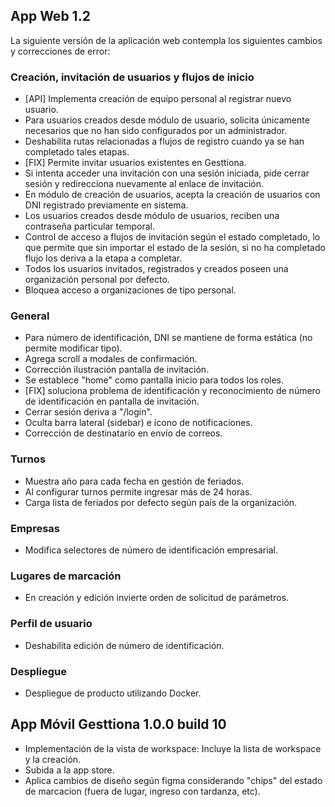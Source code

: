 ## App Web 1.2

La siguiente versión de la aplicación web contempla los siguientes cambios y correcciones de error:


### Creación, invitación de usuarios y flujos de inicio

- [API] Implementa creación de equipo personal al registrar nuevo usuario.
- Para usuarios creados desde módulo de usuario, solicita únicamente necesarios que no han sido configurados por un administrador.
- Deshabilita rutas relacionadas a flujos de registro cuando ya se han completado tales etapas.
- [FIX] Permite invitar usuarios existentes en Gesttiona.
- Si intenta acceder una invitación con una sesión iniciada, pide cerrar sesión y redirecciona nuevamente al enlace de invitación.
- En módulo de creación de usuarios, acepta la creación de usuarios con DNI registrado previamente en sistema.
- Los usuarios creados desde módulo de usuarios, reciben una contraseña particular temporal.
- Control de acceso a flujos de invitación según el estado completado, lo que permite que sin importar el estado de la sesión, si no ha completado flujo los deriva a la etapa a completar.
- Todos los usuarios invitados, registrados y creados poseen una organización personal por defecto.
- Bloquea acceso a organizaciones de tipo personal.



### General

- Para número de identificación, DNI se mantiene de forma estática (no permite modificar tipo).
- Agrega scroll a modales de confirmación.
- Corrección ilustración pantalla de invitación.
- Se establece "home" como pantalla inicio para todos los roles.
- [FIX] soluciona problema de identificación y reconocimiento de número de identificación en pantalla de invitación.
- Cerrar sesión deriva a "/login".
- Oculta barra lateral (sidebar) e ícono de notificaciones.
- Corrección de destinatario en envío de correos.

### Turnos

- Muestra año para cada fecha en gestión de feriados.
- Al configurar turnos permite ingresar más de 24 horas.
- Carga lista de feriados por defecto según país de la organización.

### Empresas

- Modifica selectores de número de identificación empresarial.

### Lugares de marcación

- En creación y edición invierte orden de solicitud de parámetros.

### Perfil de usuario

- Deshabilita edición de número de identificación.



### Despliegue

- Despliegue de producto utilizando Docker.


## App Móvil Gesttiona 1.0.0 build 10

- Implementación de la vista de workspace: Incluye la lista de workspace y la creación.
- Subida a la app store.
- Aplica cambios de diseño según figma considerando "chips" del estado de marcacion (fuera de lugar, ingreso con tardanza, etc).





